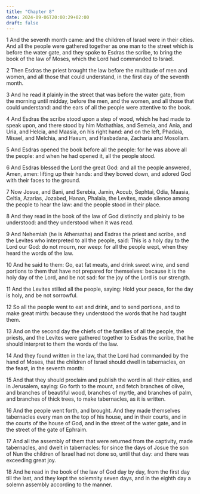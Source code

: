 ```yaml
---
title: "Chapter 8"
date: 2024-09-06T20:00:29+02:00
draft: false
---
```



1 And the seventh month came: and the children of Israel were in their cities. And all the people were gathered together as one man to the street which is before the water gate, and they spoke to Esdras the scribe, to bring the book of the law of Moses, which the Lord had commanded to Israel.

2 Then Esdras the priest brought the law before the multitude of men and women, and all those that could understand, in the first day of the seventh month.

3 And he read it plainly in the street that was before the water gate, from the morning until midday, before the men, and the women, and all those that could understand: and the ears of all the people were attentive to the book.

4 And Esdras the scribe stood upon a step of wood, which he had made to speak upon, and there stood by him Mathathias, and Semeia, and Ania, and Uria, and Helcia, and Maasia, on his right hand: and on the left, Phadaia, Misael, and Melchia, and Hasum, and Hasbadana, Zacharia and Mosollam.

5 And Esdras opened the book before all the people: for he was above all the people: and when he had opened it, all the people stood.

6 And Esdras blessed the Lord the great God: and all the people answered, Amen, amen: lifting up their hands: and they bowed down, and adored God with their faces to the ground.

7 Now Josue, and Bani, and Serebia, Jamin, Accub, Sephtai, Odia, Maasia, Celtia, Azarias, Jozabed, Hanan, Phalaia, the Levites, made silence among the people to hear the law: and the people stood in their place.

8 And they read in the book of the law of God distinctly and plainly to be understood: and they understood when it was read.

9 And Nehemiah (he is Athersatha) and Esdras the priest and scribe, and the Levites who interpreted to all the people, said: This is a holy day to the Lord our God: do not mourn, nor weep: for all the people wept, when they heard the words of the law.

10 And he said to them: Go, eat fat meats, and drink sweet wine, and send portions to them that have not prepared for themselves: because it is the holy day of the Lord, and be not sad: for the joy of the Lord is our strength.

11 And the Levites stilled all the people, saying: Hold your peace, for the day is holy, and be not sorrowful.

12 So all the people went to eat and drink, and to send portions, and to make great mirth: because they understood the words that he had taught them.

13 And on the second day the chiefs of the families of all the people, the priests, and the Levites were gathered together to Esdras the scribe, that he should interpret to them the words of the law.

14 And they found written in the law, that the Lord had commanded by the hand of Moses, that the children of Israel should dwell in tabernacles, on the feast, in the seventh month:

15 And that they should proclaim and publish the word in all their cities, and in Jerusalem, saying: Go forth to the mount, and fetch branches of olive, and branches of beautiful wood, branches of myrtle, and branches of palm, and branches of thick trees, to make tabernacles, as it is written.

16 And the people went forth, and brought. And they made themselves tabernacles every man on the top of his house, and in their courts, and in the courts of the house of God, and in the street of the water gate, and in the street of the gate of Ephraim.

17 And all the assembly of them that were returned from the captivity, made tabernacles, and dwelt in tabernacles: for since the days of Josue the son of Nun the children of Israel had not done so, until that day: and there was exceeding great joy.

18 And he read in the book of the law of God day by day, from the first day till the last, and they kept the solemnity seven days, and in the eighth day a solemn assembly according to the manner.

